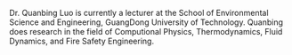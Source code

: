 Dr. Quanbing Luo is currently a lecturer at the School of Environmental Science and Engineering, GuangDong University of Technology. Quanbing does research in the field of Computional Physics, Thermodynamics, Fluid Dynamics, and Fire Safety Engineering.

<!---
Quanbing-Luo/Quanbing-Luo is a ✨ special ✨ repository because its `README.md` (this file) appears on your GitHub profile.
You can click the Preview link to take a look at your changes.
--->

